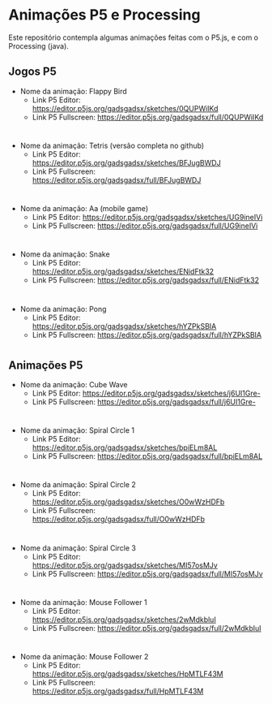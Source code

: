 # Animações P5 e Processing

Este repositório contempla algumas animações feitas com o P5.js, e com o Processing (java).

## Jogos P5
- Nome da animação: Flappy Bird
    - Link P5 Editor: https://editor.p5js.org/gadsgadsx/sketches/0QUPWiIKd
    - Link P5 Fullscreen: https://editor.p5js.org/gadsgadsx/full/0QUPWiIKd
#
- Nome da animação: Tetris (versão completa no github)
    - Link P5 Editor: https://editor.p5js.org/gadsgadsx/sketches/BFJugBWDJ
    - Link P5 Fullscreen: https://editor.p5js.org/gadsgadsx/full/BFJugBWDJ
#
- Nome da animação: Aa (mobile game)
    - Link P5 Editor: https://editor.p5js.org/gadsgadsx/sketches/UG9ineIVi
    - Link P5 Fullscreen: https://editor.p5js.org/gadsgadsx/full/UG9ineIVi
#
- Nome da animação: Snake
    - Link P5 Editor: https://editor.p5js.org/gadsgadsx/sketches/ENidFtk32
    - Link P5 Fullscreen: https://editor.p5js.org/gadsgadsx/full/ENidFtk32
#
- Nome da animação: Pong
    - Link P5 Editor: https://editor.p5js.org/gadsgadsx/sketches/hYZPkSBIA
    - Link P5 Fullscreen: https://editor.p5js.org/gadsgadsx/full/hYZPkSBIA
#
## Animações P5
- Nome da animação: Cube Wave
    - Link P5 Editor: https://editor.p5js.org/gadsgadsx/sketches/j6UI1Gre-
    - Link P5 Fullscreen: https://editor.p5js.org/gadsgadsx/full/j6UI1Gre-
#
- Nome da animação: Spiral Circle 1
    - Link P5 Editor: https://editor.p5js.org/gadsgadsx/sketches/bpiELm8AL
    - Link P5 Fullscreen: https://editor.p5js.org/gadsgadsx/full/bpiELm8AL
#
- Nome da animação: Spiral Circle 2
    - Link P5 Editor: https://editor.p5js.org/gadsgadsx/sketches/O0wWzHDFb
    - Link P5 Fullscreen: https://editor.p5js.org/gadsgadsx/full/O0wWzHDFb
#
- Nome da animação: Spiral Circle 3
    - Link P5 Editor: https://editor.p5js.org/gadsgadsx/sketches/MI57osMJv
    - Link P5 Fullscreen: https://editor.p5js.org/gadsgadsx/full/MI57osMJv
#
- Nome da animação: Mouse Follower 1
    - Link P5 Editor: https://editor.p5js.org/gadsgadsx/sketches/2wMdkbluI
    - Link P5 Fullscreen: https://editor.p5js.org/gadsgadsx/full/2wMdkbluI
#
- Nome da animação: Mouse Follower 2
    - Link P5 Editor: https://editor.p5js.org/gadsgadsx/sketches/HpMTLF43M
    - Link P5 Fullscreen: https://editor.p5js.org/gadsgadsx/full/HpMTLF43M


